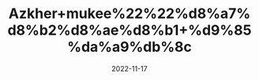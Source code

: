 ---
title: 'Azkher+mukee%22%22%d8%a7%d8%b2%d8%ae%d8%b1+%d9%85%da%a9%db%8c'
date: '2022-11-17' 
metatag: '' 
inventory: '0' 
draft: false 
# meta description 
shortDescripton: ''
description: 'Herbs+%d8%ac%da%91%db%8c+%d8%a8%d9%88%d9%b9%db%8c'
longdescription: ''
tags: ''
brand: ''
subCategory: ''
sellCount: '0'
featured: True
# product Price
price: '20.0'
# Product Short Description
shortDescription: ''
productID: '686C58C6-3C49-ED11-996A-005056B3A416'
type: 'products'
category: 'Herbs+%d8%ac%da%91%db%8c+%d8%a8%d9%88%d9%b9%db%8c' 
thumnailproduct: 'https://eraconnect.blob.core.windows.net/product-images/aminsaddiquidawakhana/a2b039d3-bebb-4794-810b-fa9dae869636.webp' 
images:
  - image: 'https://eraconnect.blob.core.windows.net/product-images/aminsaddiquidawakhana/a2b039d3-bebb-4794-810b-fa9dae869636.webp'  
Variants:
---